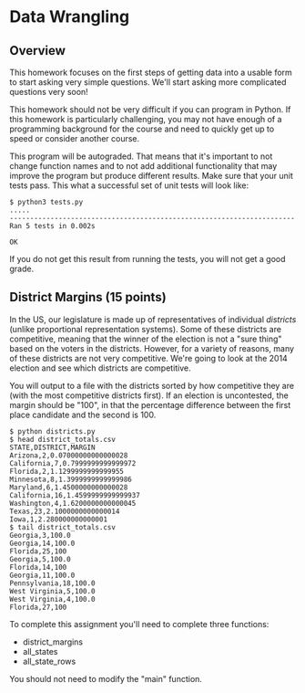 
Data Wrangling
===============

Overview
---------------

This homework focuses on the first steps of getting data into a usable form to start asking very simple questions.  We'll start asking more complicated questions very soon!

This homework should not be very difficult if you can program in Python.  If this homework is particularly challenging, you may not have enough of a programming background for the course and need to quickly get up to speed or consider another course.

This program will be autograded.  That means that it's important to not change function names and to not add additional functionality that may improve the program but produce different results.  Make sure that your unit tests pass.  This what a successful set of unit tests will look like:

    $ python3 tests.py
    .....
    ----------------------------------------------------------------------
    Ran 5 tests in 0.002s
    
    OK

If you do not get this result from running the tests, you will not get a good grade.

District Margins (15 points)
----------------------------

In the US, our legislature is made up of representatives of individual
*districts* (unlike proportional representation systems).  Some of
these districts are competitive, meaning that the winner of the
election is not a "sure thing" based on the voters in the districts.
However, for a variety of reasons, many of these districts are not
very competitive.  We're going to look at the 2014 election and see
which districts are competitive.

You will output to a file with the districts sorted by how competitive
they are (with the most competitive districts first).  If an election
is uncontested, the margin should be "100", in that the percentage
difference between the first place candidate and the second is 100.  

    $ python districts.py
    $ head district_totals.csv
    STATE,DISTRICT,MARGIN
    Arizona,2,0.07000000000000028
    California,7,0.7999999999999972
    Florida,2,1.1299999999999955
    Minnesota,8,1.3999999999999986
    Maryland,6,1.4500000000000028
    California,16,1.4599999999999937
    Washington,4,1.6200000000000045
    Texas,23,2.1000000000000014
    Iowa,1,2.280000000000001
    $ tail district_totals.csv
    Georgia,3,100.0
    Georgia,14,100.0
    Florida,25,100
    Georgia,5,100.0
    Florida,14,100
    Georgia,11,100.0
    Pennsylvania,18,100.0
    West Virginia,5,100.0
    West Virginia,4,100.0
    Florida,27,100

To complete this assignment you'll need to complete three functions:
* district_margins
* all_states
* all_state_rows

You should not need to modify the "main" function.
